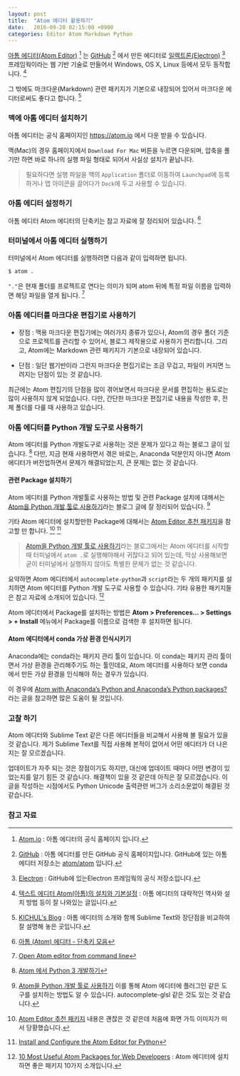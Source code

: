 ```yaml
---
layout: post
title:  "Atom 에디터 활용하기"
date:   2016-09-28 02:15:00 +0900
categories: Editor Atom Markdown Python
---
```


[아톰 에디터(Atom Editor)](https://atom.io) [^Atom] 는 [GitHub](https://github.com) [^github] 에서 만든 에디터로 [일렉트론(Electron)](https://github.com/electron/electron) [^electron] 프레임웍이라는 웹 기반 기술로 만들어서 Windows, OS X, Linux 등에서 모두 동작합니다. [^dovetail] 

그 밖에도 마크다운(Markdown) 관련 패키지가 기본으로 내장되어 있어서 마크다운 에디터로써도 좋다고 합니다. [^kichul]

### 맥에 아톰 에디터 설치하기

아톰 에디터는 공식 홈페이지인 <https://atom.io> 에서 다운 받을 수 있습니다.

맥(Mac)의 경우 홈페이지에서 `Download For Mac` 버튼을 누르면 다운되며, 압축을 풀기만 하면 바로 하나의 실행 파일 형태로 되어서 사실상 설치가 끝납니다.

> 필요하다면 실행 파일을 맥의 `Application` 폴더로 이동하여 `Launchpad`에 등록하거나 앱 아이콘을 끌어다가 `Dock`에 두고 사용할 수 있습니다.

### 아톰 에디터 설정하기

아톰 에디터
Atom 에디터의 단축키는 참고 자료에 잘 정리되어 있습니다. [^tistory]

### 터미널에서 아톰 에디터 실행하기

터미널에서 Atom 에디터를 실행하려면 다음과 같이 입력하면 됩니다.

```bash
$ atom .
```

`"."`은 현재 폴더를 프로젝트로 연다는 의미가 되며 atom 뒤에 특정 파일 이름을 입력하면 해당 파일을 열게 됩니다. [^stackoverflow]

### 아톰 에디터를 마크다운 편집기로 사용하기

* 장점 : 맥용 마크다운 편집기에는 여러가지 종류가 있으나, Atom의 경우 폴더 기준으로 프로젝트를 관리할 수 있어서, 블로그 제작용으로 사용하기 편리합니다. 그리고, Atom에는 Markdown 관련 패키지가 기본으로 내장되어 있습니다.

* 단점 : 일단 웹기반이라 그런지 마크다운 편집기로는 조금 무겁고, 파일이 커지면 느려지는 단점이 있는 것 같습니다.

최근에는 Atom 편집기의 단점을 많이 겪어보면서 마크다운 문서를 편집하는 용도로는 많이 사용하지 않게 되었습니다. 다만, 간단한 마크다운 편집기로 내용을 작성한 후, 전체 폴더를 다룰 때 사용하고 있습니다.

### 아톰 에디터를 Python 개발 도구로 사용하기

Atom 에디터를 Python 개발도구로 사용하는 것은 문제가 있다고 하는 블로그 글이 있습니다. [^chann] 다만, 지금 현재 사용하면서 겪은 바로는, Anaconda 덕분인지 아니면 Atom 에디터가 버전업하면서 문제가 해결되었는지, 큰 문제는 없는 것 같습니다.

#### 관련 Package 설치하기

Atom 에디터를 Python 개발툴로 사용하는 방법 및 관련 Package 설치에 대해서는 [Atom을 Python 개발 툴로 사용하기](http://reachlab-kr.github.io/python/2016/01/10/Python-Atom-Packages.html)라는 블로그 글에 잘 정리되어 있습니다. [^reachlab-kr] 

기타 Atom 에디터에 설치할만한 Package에 대해서는 [Atom Editor 추천 패키지](http://blog.naver.com/PostView.nhn?blogId=jkikss&logNo=220590070604&categoryNo=44&parentCategoryNo=0&viewDate=&currentPage=1&postListTopCurrentPage=1&from=postView)을 참고할 만 합니다. [^naver]  [^marinamele]

> [Atom을 Python 개발 툴로 사용하기](http://reachlab-kr.github.io/python/2016/01/10/Python-Atom-Packages.html)라는 블로그에서는 Atom 에디터를 시작할 때 터미널에서 `atom .`로 실행해야해서 귀찮다고 되어 있는데, 막상 사용해보면 굳이 터미널에서 실행하지 않아도 특별한 문제가 없는 것 같습니다.

요약하면 Atom 에디터에서 `autocomplete-python`과 `script`라는 두 개의 패키지를 설치하면 Atom 에디터를 Python 개발 도구로 사용할 수 있습니다. 기타 유용한 패키지들은 참고 자료에 소개되어 있습니다. [^useful-atom-packages]

Atom 에디터에서 Package를 설치하는 방법은 **Atom > Preferences... > Settings > + Install** 메뉴에서 Package를 이름으로 검색한 후 설치하면 됩니다.

#### Atom 에디터에서 conda 가상 환경 인식시키기

Anaconda에는 conda라는 패키지 관리 툴이 있습니다. 이 conda는 패키지 관리 툴이면서 가상 환경을 관리해주기도 하는 툴인데요, Atom 에디터를 사용하다 보면 conda에서 만든 가상 환경을 인식해야 하는 경우가 있습니다. 

이 경우에 [Atom with Anaconda’s Python and Anaconda’s Python packages?](https://discuss.atom.io/t/atom-with-anacondas-python-and-anacondas-python-packages/31235) 라는 글을 참고하면 많은 도움이 될 것입니다.

### 고찰 하기

Atom 에디터와 Sublime Text 같은 다른 에디터들을 비교해서 사용해 볼 필요가 있을 것 같습니다. 제가 Sublime Text를 직접 사용해 본적이 없어서 어떤 에디터가 더 나은 지는 잘 모르겠습니다. 

업데이트가 자주 되는 것은 장점이기도 하지만, 대신에 업데이트 때마다 어떤 변경이 있었는지를 알기 힘든 것 같습니다. 해결책이 있을 것 같은데 아직은 잘 모르겠습니다. 이 글을 작성하는 시점에서도 Python Unicode 출력관련 버그가 소리소문없이 해결된 것 같습니다.

### 참고 자료

[^Atom]: [Atom.io](https://atom.io) : 아톰 에디터의 공식 홈페이지 입니다.

[^github]: [GitHub](https://github.com) : 아톰 에디터를 만든 GitHub 공식 홈페이지입니다. GitHub에 있는 아톰 에디터 저장소는 [atom/atom](https://github.com/atom/atom) 입니다. 

[^electron]: [Electron](https://github.com/electron/electron) : GitHub에 있는Electron 프레임웍의 공식 저장소입니다.

[^dovetail]: [텍스트 에디터 Atom(아톰)의 설치와 기본설정](http://dovetail.tistory.com/62) : 아톰 에디터의 대략적인 역사와 설치 방법 등이 잘 나와있는 글입니다.

[^kichul]: [KICHUL's Blog](http://blog.kichul.co.kr/2015-08-25-Atom%20Editor/) : 아톰 에디터의 소개와 함께 Sublime Text와 장단점을 비교하여 잘 설명해 놓은 곳입니다.

[^stackoverflow]: [Open Atom editor from command line](http://stackoverflow.com/questions/22390709/open-atom-editor-from-command-line)

[^chann]: [Atom 에서 Python 3 개발하기](https://blog.chann.kr/how-to-use-python3-in-atom/)

[^naver]: [Atom Editor 추천 패키지](http://blog.naver.com/PostView.nhn?blogId=jkikss&logNo=220590070604&categoryNo=44&parentCategoryNo=0&viewDate=&currentPage=1&postListTopCurrentPage=1&from=postView) 내용은 괜찮은 것 같은데 처음에 화면 가득 이미지가 떠서 당황했습니다. 

[^reachlab-kr]: [Atom을 Python 개발 툴로 사용하기](http://reachlab-kr.github.io/python/2016/01/10/Python-Atom-Packages.html) 이를 통해 Atom 에디터에 플러그인 같은 도구를 설치하는 방법도 알 수 있습니다. autocomplete-glsl 같은 것도 있는 것 같습니다.

[^tistory]: [아톰 (Atom) 에디터 - 단축키 모음](http://ondesk.tistory.com/178)

[^marinamele]: [Install and Configure the Atom Editor for Python](http://www.marinamele.com/install-and-configure-atom-editor-for-python)

[^useful-atom-packages]: [10 Most Useful Atom Packages for Web Developers](http://www.hongkiat.com/blog/useful-atom-packages/) : Atom 에디터에 설치하면 좋은 패키지 10가지 소개입니다.

[^atom-with-anacondas]: [Atom with Anaconda’s Python and Anaconda’s Python packages?](https://discuss.atom.io/t/atom-with-anacondas-python-and-anacondas-python-packages/31235) : Atom 에디터가 conda의 가상 환경을 인식 시키도록 하는 방법에 대한 답변이 있는 글입니다. 

